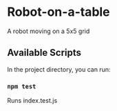 # Robot-on-a-table
A robot moving on a 5x5 grid

## Available Scripts

In the project directory, you can run:

### `npm test`

Runs index.test.js
